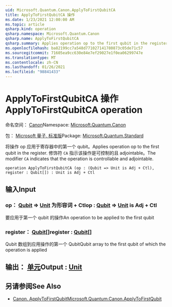 ```yaml
---
uid: Microsoft.Quantum.Canon.ApplyToFirstQubitCA
title: ApplyToFirstQubitCA 操作
ms.date: 1/23/2021 12:00:00 AM
ms.topic: article
qsharp.kind: operation
qsharp.namespace: Microsoft.Quantum.Canon
qsharp.name: ApplyToFirstQubitCA
qsharp.summary: Applies operation op to the first qubit in the register. The modifier `CA` indicates that the operation is controllable and adjointable.
ms.openlocfilehash: ba82199cc7a548d771027141780873c05de71c57
ms.sourcegitcommit: 71605ea9cc630e84e7ef29027e1f0ea06299747e
ms.translationtype: MT
ms.contentlocale: zh-CN
ms.lasthandoff: 01/26/2021
ms.locfileid: "98841433"
---
```

# <a name="applytofirstqubitca-operation"></a><span data-ttu-id="fe4cb-102">ApplyToFirstQubitCA 操作</span><span class="sxs-lookup"><span data-stu-id="fe4cb-102">ApplyToFirstQubitCA operation</span></span>

<span data-ttu-id="fe4cb-103">命名空间： [Canon](xref:Microsoft.Quantum.Canon)</span><span class="sxs-lookup"><span data-stu-id="fe4cb-103">Namespace: [Microsoft.Quantum.Canon](xref:Microsoft.Quantum.Canon)</span></span>

<span data-ttu-id="fe4cb-104">包： [Microsoft 量子. 标准版](https://nuget.org/packages/Microsoft.Quantum.Standard)</span><span class="sxs-lookup"><span data-stu-id="fe4cb-104">Package: [Microsoft.Quantum.Standard](https://nuget.org/packages/Microsoft.Quantum.Standard)</span></span>


<span data-ttu-id="fe4cb-105">将操作 op 应用于寄存器中的第一个 qubit。</span><span class="sxs-lookup"><span data-stu-id="fe4cb-105">Applies operation op to the first qubit in the register.</span></span>
<span data-ttu-id="fe4cb-106">修饰符 `CA` 指示该操作是可控制的且 adjointable。</span><span class="sxs-lookup"><span data-stu-id="fe4cb-106">The modifier `CA` indicates that the operation is controllable and adjointable.</span></span>

```qsharp
operation ApplyToFirstQubitCA (op : (Qubit => Unit is Adj + Ctl), register : Qubit[]) : Unit is Adj + Ctl
```


## <a name="input"></a><span data-ttu-id="fe4cb-107">输入</span><span class="sxs-lookup"><span data-stu-id="fe4cb-107">Input</span></span>

### <a name="op--qubit--unit--is-adj--ctl"></a><span data-ttu-id="fe4cb-108">op： [Qubit](xref:microsoft.quantum.lang-ref.qubit) => [Unit](xref:microsoft.quantum.lang-ref.unit)  为形容词 + Ctl</span><span class="sxs-lookup"><span data-stu-id="fe4cb-108">op : [Qubit](xref:microsoft.quantum.lang-ref.qubit) => [Unit](xref:microsoft.quantum.lang-ref.unit)  is Adj + Ctl</span></span>

<span data-ttu-id="fe4cb-109">要应用于第一个 qubit 的操作</span><span class="sxs-lookup"><span data-stu-id="fe4cb-109">An operation to be applied to the first qubit</span></span>


### <a name="register--qubit"></a><span data-ttu-id="fe4cb-110">register： [Qubit](xref:microsoft.quantum.lang-ref.qubit)[]</span><span class="sxs-lookup"><span data-stu-id="fe4cb-110">register : [Qubit](xref:microsoft.quantum.lang-ref.qubit)[]</span></span>

<span data-ttu-id="fe4cb-111">Qubit 数组到应用操作的第一个 Qubit</span><span class="sxs-lookup"><span data-stu-id="fe4cb-111">Qubit array to the first qubit of which the operation is applied</span></span>



## <a name="output--unit"></a><span data-ttu-id="fe4cb-112">输出： [单元](xref:microsoft.quantum.lang-ref.unit)</span><span class="sxs-lookup"><span data-stu-id="fe4cb-112">Output : [Unit](xref:microsoft.quantum.lang-ref.unit)</span></span>



## <a name="see-also"></a><span data-ttu-id="fe4cb-113">另请参阅</span><span class="sxs-lookup"><span data-stu-id="fe4cb-113">See Also</span></span>

- [<span data-ttu-id="fe4cb-114">Canon. ApplyToFirstQubit</span><span class="sxs-lookup"><span data-stu-id="fe4cb-114">Microsoft.Quantum.Canon.ApplyToFirstQubit</span></span>](xref:Microsoft.Quantum.Canon.ApplyToFirstQubit)